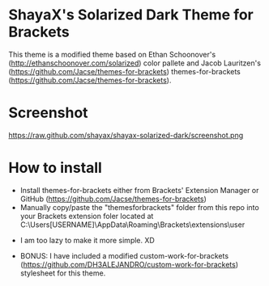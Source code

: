 ShayaX's Solarized Dark Theme for Brackets
==================
This theme is a modified theme based on Ethan Schoonover's (http://ethanschoonover.com/solarized) color pallete and Jacob Lauritzen's (https://github.com/Jacse/themes-for-brackets) themes-for-brackets (https://github.com/Jacse/themes-for-brackets).

Screenshot
==================
https://raw.github.com/shayax/shayax-solarized-dark/screenshot.png

How to install
==================
* Install themes-for-brackets either from Brackets' Extension Manager or GitHub (https://github.com/Jacse/themes-for-brackets)
* Manually copy/paste the "themesforbrackets" folder from this repo into your Brackets extension foler located at C:\Users\[USERNAME]\AppData\Roaming\Brackets\extensions\user
 - I am too lazy to make it more simple. XD
* BONUS: I have included a modified custom-work-for-brackets (https://github.com/DH3ALEJANDRO/custom-work-for-brackets) stylesheet for this theme.
